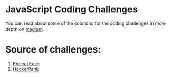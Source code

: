 # JavaScript Coding Challenges
You can read about some of the solutions for the coding challenges in more depth on [medium](https://medium.com/@popflorin1705).

# Source of challenges:
1. [Project Euler](https://projecteuler.net)
2. [HackerRank](https://www.hackerrank.com)
